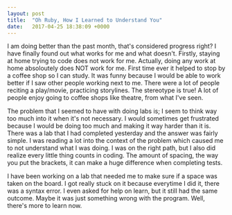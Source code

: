```yaml
---
layout: post
title:  "Oh Ruby, How I Learned to Understand You"
date:   2017-04-25 18:38:09 +0000
---
```



I am doing better than the past month, that's considered progress right? I have finally found out what works for me and what doesn't.  Firstly, staying at home trying to code does not work for me. Actually, doing any work at home absoloutely does NOT work for me. First time ever it helped to stop by a coffee shop so I can study. It was funny because I would be able to work better if I saw other people working next to me. There were a lot of people reciting a play/movie, practicing storylines. The stereotype is true! A lot of people enjoy going to coffee shops like theatre, from what I've seen.

The problem that I seemed to have with doing labs is; I seem to think way too much into it when it's not necessary. I would sometimes get frustrated because I would be doing too much and making it way harder than it is. There was a lab that I had completed yesterday and the answer was fairly simple. I was reading a lot into the context of the problem which caused me to not understand what I was doing. I was on the right path, but I also did realize every little thing counts in coding. The amount of spacing, the way you put the brackets, it can make a huge difference when completing tests. 

I have been working on a lab that needed me to make sure if a space was taken on the board. I got really stuck on it because everytime I did it, there was a syntax error. I even asked for help on learn, but it still had the same outcome. Maybe it was just something wrong with the program. Well, there's more to learn now. 


